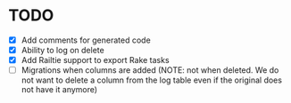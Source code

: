 # TODO

- [x] Add comments for generated code
- [x] Ability to log on delete
- [x] Add Railtie support to export Rake tasks
- [ ] Migrations when columns are added (NOTE: not when deleted. We do not want to delete a column from the log table even if the original does not have it anymore)
